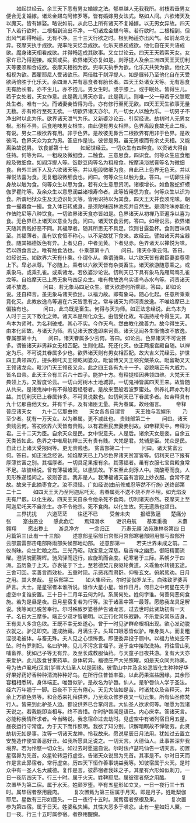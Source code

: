 <!-- { "loadSidebar": true } -->
　　如起世经云。余三天下悉有男女婚嫁之法。郁单越人无我我所。树枝若垂男女便合无复婚嫁。诸龙金翅鸟阿修罗等。皆有婚嫁男女法式。略如人间。六欲诸天及以魔天。皆有嫁娶。略说如前。从此已上所有诸天不复婚嫁。以无男女异故。四天下人若行欲时。二根相到流出不净。一切诸龙金翅鸟等。若行欲时。二根相到。但出风气即得畅适。无有不净。三十三天行欲之时。根到畅适亦出风气。如前龙鸟无异。夜摩天执手成欲。兜率陀天忆念成欲。化乐天熟视成欲。他化自在天共语成欲。魔身诸天相看成欲。并得畅适成其欲事。又立世论云。四天王天若索天女。女家许已乃得迎接。或货或买。欲界诸天亦复如是。剡浮提人及余三洲四天王天忉利天等要须和合成欲。夜摩天相抱为欲。兜率天执手为欲。化乐天共笑为欲。他化天相视为欲。西瞿耶尼人受诸欲乐。两倍胜于剡浮提人。如是展转乃至他化自在天受欲两倍胜于化乐天。余四洲人并有恶食者有胎长者。四天王处诸女天等。无有恶食无有胎长者。亦不生儿。亦不抱儿。男女生时。或于膝上。或于眠处。皆得生儿。若于女处者。天女作意。此是我儿男天亦言。此是我儿。则唯一父一母若于父膝眠处生者。唯有一父。而诸妻妾皆得为母。亦有修行至死无欲。四天王天生欲事无量无数。亦有修行至死无欲。一切欲界诸天亦尔。凡一切女人以触为乐。一切男子不净出时以此为乐。欲界诸天泄气为乐。又新婆沙论云。引契经说。劫初时人无男女根。形相不异。后食地味男女根生。由此便有男女相异。色界离段食故无此二根。有说。男女二根欲界有用。非于色界。是故彼无鼻舌二根欲界有用非于色界。是故彼问。色界天众为女为男。答应作是说。彼皆是男。虽无男根而有余丈夫相。又能离染故说男。
饮食部第十七
　　如起世经云。一切众生有四种食。以资诸大得自住持。何等为四。一粗段及微细食。二触食。三意思食。四识食。何等众生应食粗段及微细食。如阎浮提人等。饭麨豆肉等名为粗段食。按摩澡浴拭膏等名为微细食。自外三洲下人及六欲诸天等。并以粗段微细为食。自此已上色界无色天。并以禅悦法喜为食。无复粗段微细食也。问曰。何等众生以触为食。答曰。一切卵生得身故以触为食。何等众生以思为食。若有众生意思资润。诸根增长。如鱼鳖蛇虾蟆伽罗瞿陀等。及余众生以意思润益诸根寿命者。此等皆用思为食。何等众生以识为食。所谓地狱众生及无边识处天等。皆用识持以为其食。四天王天并食须陀味。朝食一撮暮食一撮。食入体已转成身。是须陀味园林池苑并自然生。是须陀味亦能化作佉陀尼等八种饮食。一切欲界诸天食亦皆如是。色界诸天从初禅乃至遍净以喜为食。无色界已上诸天以意业为食。问曰。诸天饮食云何。答曰。如经说云。欲界诸天随其贵贱好恶不同。其福厚者。随其所思无不具足。饮则甘露盈杯。食则百味俱至。其福薄者。虽有饮食恒不称心。以不足故犹下食来。故经云。譬如诸天共宝器食。随其福德饭色有异。上者见白。中者见黄。下者见赤。色界诸天以禅悦为味。若以四食言之。唯有触食法也。
仆乘部第十八
　　问曰。诸天仆乘云何。答曰。如经说云。如欲界六天有仆乘。仆谓仆从。乘谓骑乘。以六欲天皆有君臣妻妾尊卑上下。卑必从尊。下必随上。乘者以六欲天皆有杂类畜生。诸天欲游随意乘之。或乘象马。或乘孔雀。或乘诸龙。若依婆沙论说。忉利天已下具有象马凫雁鸳鸯孔雀龙等。自焰摩天已上悉无象马四足众生。唯有教放逸鸟实语鸟赤水鸟等。诃责诸天诫不放逸。
　　问曰。若无象马四足众生。彼天欲游何所乘耶。答曰。即如论说。还自释言。虽无象马诸天欲出。以福力故。即有象马。随心化起。任意所乘乘竟化灭。此教放逸鸟等遍在六天皆悉有之。常与诸天为师诃责放逸。不唯焰摩已上偏独有也。
　　问曰。此鸟既是畜生。何得与天为师。如正法念经说。此鸟本为人时于三天下教化之师。诸天本是所化众生。由信受化故。布施持戒今得生天。其鸟本为师时。为名利破戒。其心不实。今作天鸟。然由教化微善力。故今得生天。由本化师故。与诸天为师。若见诸天放逸即来诃责。诸天见闻各生惭愧改不放逸。
眷属部第十九
　　问曰。诸天眷属多少云何。答曰。如论云。色界诸天不可说甚多。谓彼诸天非男非女无相匹配。生则化起。死还化灭。依正两报宫殿自随。以禅定为乐。不可说其眷属多少也。欲界诸天则有男女相匹配。故大吉义咒经云。护世四王典领四方。提头赖吒天王领乾闼婆众。毗留博叉天王领究槃茶众。毗留勒叉天王领诸龙众。毗沙门天王领夜叉众。此之四王各有九十一子。姿貌端正有大威力。皆名曰帝。此天王合有三百六十四子。能护十方。有释提桓因典领四维。大梵天王典领上方。又智度论云。一切山河树木土地城郭。一切鬼神皆属四天王来。故皆随从共来。是诸鬼神中有不得般若经卷者。是故来至般若波罗蜜处。供养礼拜亦为利益。其忉利天已上眷属转多。不可具说数也。如忉利天已下眷属多者。如帝释具有九十亿那由他天女。并有千子。及有诸臣无量。共为眷属。故经偈言。
　　帝释普应诸天女　　九十二亿那由他
　　天女各各自谓言　　天王独与我娱乐
　　乃至少者。犹有一万天女。以为眷属。更不减此也。
贵贱部第二十
　　问曰。诸天贵贱云何。答初欲界六天皆有贵贱。以有君臣民庶妻妾别故。如帝释天中。帝释为君。三十二天为臣。自余天众是民。女中悦意夫。人是后。诸余天女是妾。自余五天类皆如此。色界之中唯局初禅三天有贵有贱。大梵是君。梵辅是臣。梵众是民。自此已上诸天受报同等。更无贵贱也。
贫富部第二十一
　　问曰。诸天贫富云何。答曰。如正法念经说。如焰摩天已上乃尽色界诸天贫富皆等。忉利天已下报有厚薄贫富之别。其福厚者。一切具足果报有余。其薄福者。虽有衣服七宝宫殿食常不足。故彼经说。曾有薄福诸天。以患饥故。下来至此剡浮人中。摘酸枣而食。人见形殊遂怪问之。彼则答言。我非是人。我薄福诸天虽有宫殿上妙衣服。食常不足故。故来于此摘枣食之。汝不须怪。广如经说(由前修戒忍等然不行施)
送终部第二十二
　　如四天王天乃至阿迦尼吒天。若眷属死不送不烧不弃不埋。如光焰没无有尸骸。以化生故。四天王天自杀令他杀死不食肉。忉利诸天亦然。夜摩天上至阿迦尼吒天不自杀生。亦不令他杀。死不食肉。以化生故。死无遗质也颂曰。
　　三界扰扰　　六道茫茫　　往还不已
　　受苦未央　　报缠敦逼　　楚痛分张
　　寔由恶业　　感此危亡　　焉知溺水
　　讵识舟航　　基累重檐　　未翥翱翔
　　愿出秽土　　游息净方　　一念归正
　　万寿无疆
法苑珠林卷第四
日月篇第三(此有一十三部)
　　述意部星宿部日宫部月宫部寒暑部照用部亏盈部升云部震雷部击电部降雨部失候部地动部。
述意部第一
　　若夫世界未成之前。二仪尚昧。众生贮粮之后。三光乃昭。动宝意之深慈。启吉祥之幽思。御阳精而流曜。澄阴魄而腾晖。驰风驿而运行。应旋玑而合度。纪寒暑于三际。系朝夕于四洲。虽历象于上天。亦表征于下土。至若德契元良驱轮黄道。义乖鱼水转镜玄途。三舍可回。奖善言而效祉。五重时现。示恶兆而肃姧。仰鉴玄文。俯躬惩劝。日月之用。其大矣哉。
星宿部第二
　　如大集经云。尔时娑伽罗龙王。白殊致罗婆菩萨言。大士。是星宿者本谁所说。谁作大星小星。谁作日月。何日之中何星在先于虚空中复谁安置。三十日十二月年云何为时。系属何处。姓何字谁。何善何恶何食施。若为是昼是夜。日月星宿复若为行等。汝于诸圣中第一最尊。愿愍我龙具足解说。我等闻已脱苦奉行。尔时殊致罗婆菩萨告诸龙言。过去世时此贤劫初有一天子。名曰大三摩多。端正少双才智聪明。以正行化常乐寂静。不乐爱染常乐洁身。王有夫人多贪色欲。王既不幸无处遂心。曾于一时见驴群命根相出现。欲心发动脱衣就之。驴见即交。遂成胎藏。月满生子。头耳口眼悉皆似驴。唯身类人。而复粗涩驳毛被体。与畜无殊。夫人见之心惊怖畏。即便委弃投于厕中。以福力故处空不坠。时有罗刹妇。名曰驴神。见儿不污念言福子。遂于空中接取洗持。将往雪山乳哺畜养。犹如己子等无有异。及至长成教服仙药。与天童子日夜共游。复有大天亦来爱护。此儿饭食甘果药草。身体转异。福德庄严大光照曜。如是天众同共称美。号为佉卢虱吒(汉言)胪唇大仙圣人以是因缘。彼雪山中并及余处悉皆化生种种好华好果好药好香种种清流种种好鸟。在所行住普皆丰盈。以此药果滋益因缘。其余形容粗相悉转。身体端正。唯唇似驴。是故名为驴唇。仙人。是驴唇仙人学于圣法。经六万年翘于一脚。日夜不下无有倦心。天见大仙如是苦。时诸梵众及帝释天。并余上方欲色界等。和合悉来礼拜供养。乃至龙众修罗夜叉一切云集。所有仙圣修梵行人。皆来到此驴圣人边。都设供养已合掌问言。大仙圣人欲求何等。唯愿为我诸天说之。若我能即当相与。终不吝惜。尔时驴唇闻是语已。内心庆幸。答诸天言。必能称我情所求者。今当略说。我念宿命过去劫时。见虚空中有诸列宿日月五星。昼夜运行守常度。为于天下而作照明。我欲了知分别。识解暗瞑故不惮劬劳。此贤劫初无如是事。汝等一切诸天龙神。怜我故来。愿说星辰日月法用。犹如过去置立安施造作便宜善恶好丑。如我所愿具足说之。一切天言。大德仙人。此事甚深非我境界。若为怜愍一切众生。如过去时愿速自说。尔时佉卢瑟吒仙告一切天言。初置星宿昴为先首。众星轮转运行虚空。告诸天众说昂为先首。其事是不。尔时日天而作是言此昴宿者。常行虚空。历四天下恒作善事饶益我等。知彼宿属于火天。是时众中有一圣人名大威德。复作是言。彼昴宿者我妹之子。其星有六形如似剃刀。一日一夜历四天下。行三十时。属于火天。姓鞞耶尼。属彼宿者祭之用酪。
　　复次置毕为第二宿。属于水天。姓颇罗堕。毕有五星形如立叉。一日一夜行三十五时。属毕宿者祭用鹿肉。
　　复次置觜为第三宿属于月天。即是月子。姓毗梨伽耶尼。星数有三形如鹿头。一日一夜行十五时。属觜宿者祭根及果。
　　复次置参为第四宿。属于日天。姓婆私失絺。其性大恶多于嗔忿。止有一星如妇人黡。一日一夜。行三十五时属参宿。者祭用醍醐。
